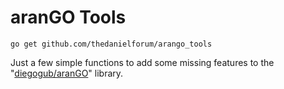 aranGO Tools
======
```
go get github.com/thedanielforum/arango_tools
```

Just a few simple functions to add some missing features to the "[diegogub/aranGO](http://github.com/diegogub/aranGO)" library.
